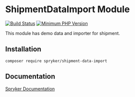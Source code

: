 # ShipmentDataImport Module
[![Build Status](https://travis-ci.org/spryker/shipment-data-import.svg)](https://travis-ci.org/spryker/shipment-data-import)
[![Minimum PHP Version](https://img.shields.io/badge/php-%3E%3D%207.2-8892BF.svg)](https://php.net/)

This module has demo data and importer for shipment.

## Installation

```
composer require spryker/shipment-data-import
```

## Documentation

[Spryker Documentation](https://documentation.spryker.com/module_guide/overview.htm)
